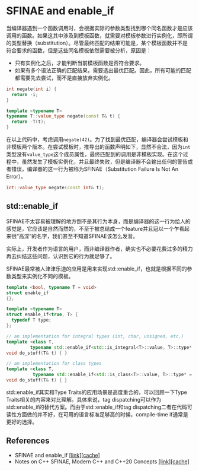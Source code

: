 # SFINAE and enable_if

当编译器遇到一个函数调用时，会根据实际的参数类型找到哪个同名函数才是应该调用的函数。如果这其中涉及到模板函数，就需要对模板参数进行实例化，即所谓的类型替换（substitution）。尽管最终匹配的结果可能是，某个模板函数并不是符合要求的函数，但是这些同名模板依然需要被分析，原因是：

* 只有实例化之后，才能判断当前模板函数是否符合要求。
* 如果有多个语法正确的匹配结果，需要选出最优匹配。因此，所有可能的匹配都需要先去尝试，而不是直接放弃实例化。

```cpp
int negate(int i) {
  return -i;
}

template <typename T>
typename T::value_type negate(const T& t) {
  return -T(t);
}
```

在以上代码中，考虑调用`negate(42)`。为了找到最优匹配，编译器会尝试模板和非模板两个版本。在尝试模板时，推导出的函数声明如下，显然不合法，因为`int`类型没有`value_type`这个成员属性，最终匹配到的调用是非模板实现。在这个过程中，虽然发生了模板实例化，并且最终失败，但是编译器不会输出任何的警告或者错误，编译器的这一行为被称为SFINAE（Substitution Failure Is Not An Error）。

```cpp
int::value_type negate(const int& t);
```

## std::enable_if

SFINAE不太容易被理解的地方倒不是其行为本身，而是编译器的这一行为给人的感觉是，它应该是自然而然的，不至于被总结成一个feature并且冠以一个乍看起来很“高深”的名字，我们甚至不知道SFINAE该怎么发音。

实际上，开发者作为语言的用户，而非编译器作者，确实也不必要花费过多的精力再去纠结这些问题，认识到它的行为就足够了。

SFINAE最常被人津津乐道的应用是用来实现std::enable_if，也就是根据不同的参数类型来实例化不同的模板。

```cpp
template <bool, typename T = void>
struct enable_if
{};

template <typename T>
struct enable_if<true, T> {
  typedef T type;
};

// an implementation for integral types (int, char, unsigned, etc.)
template <class T,
         typename std::enable_if<std::is_integral<T>::value, T>::type* = nullptr>
void do_stuff(T& t) { }

// an implementation for class types
template <class T,
          typename std::enable_if<std::is_class<T>::value, T>::type* = nullptr>
void do_stuff(T& t) { }
```

std::enable_if其实和Type Traits的应用场景是高度重合的，可以回顾一下Type Traits相关的内容来对比理解。具体来说，tag dispatching可以作为std::enable_if的替代方案。而由于std::enable_if和tag dispatching二者在代码可读性方面做的并不好，在可用的语言标准足够高的时候，compile-time if通常是更好的选择。

## References

* SFINAE and enable_if [[link]](https://eli.thegreenplace.net/2014/sfinae-and-enable_if/)[[cache]](SFINAE_and_enable_if.html)
* Notes on C++ SFINAE, Modern C++ and C++20 Concepts [[link]](https://www.bfilipek.com/2016/02/notes-on-c-sfinae.html)[[cache]](notes_on_c_SFINAE.html)